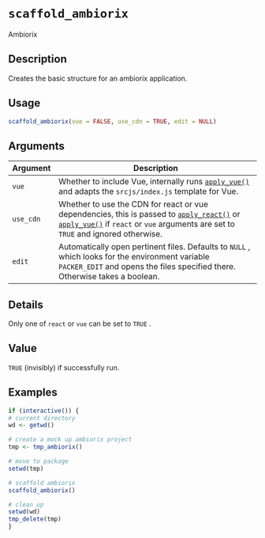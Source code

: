 # `scaffold_ambiorix`

Ambiorix


## Description

Creates the basic structure for an ambiorix application.


## Usage

```r
scaffold_ambiorix(vue = FALSE, use_cdn = TRUE, edit = NULL)
```


## Arguments

Argument      |Description
------------- |----------------
`vue`     |     Whether to include Vue, internally runs [`apply_vue()`](#applyvue()) and adapts the `srcjs/index.js` template for Vue.
`use_cdn`     |     Whether to use the CDN for react or vue dependencies, this is passed to [`apply_react()`](#applyreact()) or [`apply_vue()`](#applyvue()) if `react` or `vue` arguments are set to `TRUE` and ignored otherwise.
`edit`     |     Automatically open pertinent files. Defaults to `NULL` , which looks for the environment variable `PACKER_EDIT` and opens the files specified there. Otherwise takes a boolean.


## Details

Only one of `react` or `vue` can be set to `TRUE` .


## Value

`TRUE` (invisibly) if successfully run.


## Examples

```r
if (interactive()) {
# current directory
wd <- getwd()

# create a mock up ambiorix project
tmp <- tmp_ambiorix()

# move to package
setwd(tmp)

# scaffold ambiorix
scaffold_ambiorix()

# clean up
setwd(wd)
tmp_delete(tmp)
}
```


